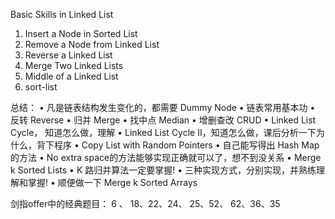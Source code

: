  
 Basic Skills in Linked List
1. Insert a Node in Sorted List
2. Remove a Node from Linked List 
3. Reverse a Linked List
4. Merge Two Linked Lists
5. Middle of a Linked List
6. sort-list 






总结：
• 凡是链表结构发生变化的，都需要 Dummy Node • 链表常用基本功
• 反转 Reverse
• 归并 Merge
• 找中点 Median • 增删查改 CRUD
• Linked List Cycle， 知道怎么做，理解
• Linked List Cycle II，知道怎么做，课后分析一下为什么，背下程序 • Copy List with Random Pointers
• 自己能写得出 Hash Map的方法
• No extra space的方法能够实现正确就可以了，想不到没关系 • Merge k Sorted Lists
• K 路归并算法一定要掌握!
• 三种实现方式，分别实现，并熟练理解和掌握! • 顺便做一下 Merge k Sorted Arrays


剑指offer中的经典题目：
6 、 18、22、24、 25、52、 62、36、35